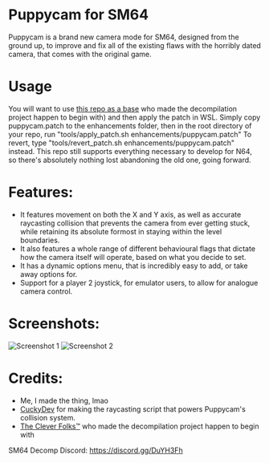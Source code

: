 # Puppycam for SM64

Puppycam is a brand new camera mode for SM64, designed from the ground up, to improve and fix all of the existing flaws with the horribly dated camera, that comes with the original game.

# Usage

You will want to use [this repo as a base](https://github.com/sm64-port/sm64-port) who made the decompilation project happen to begin with) and then apply the patch in WSL. Simply copy puppycam.patch to the enhancements folder, then in the root directory of your repo, run "tools/apply_patch.sh enhancements/puppycam.patch" To revert, type "tools/revert_patch.sh enhancements/puppycam.patch" instead. This repo still supports everything necessary to develop for N64, so there's absolutely nothing lost abandoning the old one, going forward.

# Features:

- It features movement on both the X and Y axis, as well as accurate raycasting collision that prevents the camera from ever getting stuck, while retaining its absolute formost in staying within the level boundaries.
- It also features a whole range of different behavioural flags that dictate how the camera itself will operate, based on what you decide to set.
- It has a dynamic options menu, that is incredibly easy to add, or take away options for.
- Support for a player 2 joystick, for emulator users, to allow for analogue camera control.

# Screenshots:

![Screenshot 1](https://i.imgur.com/NJHhyyd.png)
![Screenshot 2](https://i.imgur.com/TmELc4d.png)

# Credits:

- Me, I made the thing, lmao
- [CuckyDev](https://github.com/cuckydev) for making the raycasting script that powers Puppycam's collision system.
- [The Clever Folks™](https://github.com/n64decomp/sm64) who made the decompilation project happen to begin with

SM64 Decomp Discord: https://discord.gg/DuYH3Fh
